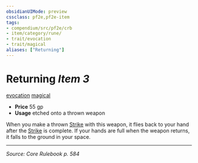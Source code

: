 ```yaml
---
obsidianUIMode: preview
cssclass: pf2e,pf2e-item
tags:
- compendium/src/pf2e/crb
- item/category/rune/
- trait/evocation
- trait/magical
aliases: ["Returning"]
---
```

# Returning *Item 3*  
[evocation](evocation.md "Evocation School Trait")  [magical](magical.md "Magical Item Trait")  

- **Price** 55 gp
- **Usage** etched onto a thrown weapon

When you make a thrown [Strike](strike.md) with this weapon, it flies back to your hand after the [Strike](strike.md) is complete. If your hands are full when the weapon returns, it falls to the ground in your space.


---
*Source: Core Rulebook p. 584*